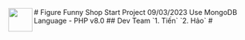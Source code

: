 <img align="left" width="48" height="48" src="https://cdn.discordapp.com/attachments/843909351344308244/1083269184328323092/logo.png">
# Figure Funny Shop 
Start Project 09/03/2023
Use MongoDB 
Language - PHP v8.0
## Dev Team
`1. Tiến`
`2. Hảo`
#
